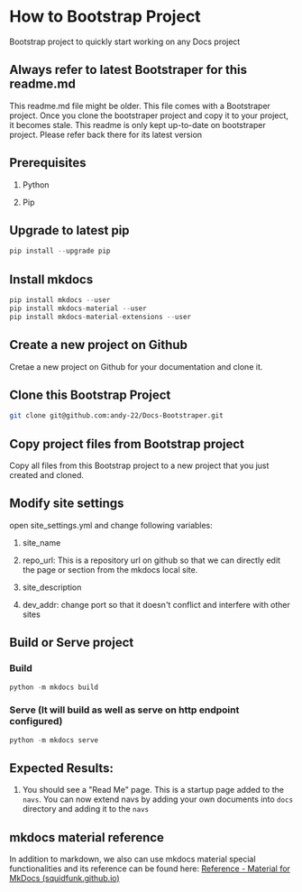 # How to Bootstrap Project

Bootstrap project to quickly start working on any Docs project

## Always refer to latest Bootstraper for this readme.md

This readme.md file might be older. This file comes with a Bootstraper project. Once you clone the bootstraper project and copy it to your project, it becomes stale. This readme is only kept up-to-date on bootstraper project. Please refer back  there for its latest version

## Prerequisites

1. Python

2. Pip

## Upgrade to latest pip

```python
pip install --upgrade pip
```

## Install mkdocs

```python
pip install mkdocs --user
pip install mkdocs-material --user
pip install mkdocs-material-extensions --user
```

## Create a new project on Github

Cretae a new project on Github for your documentation and clone it.

## Clone this Bootstrap Project

```bash
git clone git@github.com:andy-22/Docs-Bootstraper.git
```

## Copy project files from Bootstrap project

Copy all files from this Bootstrap project to a new project that you just created and cloned.

## Modify site settings

open site_settings.yml and change following variables:

1. site_name

2. repo_url: This is a repository url on github so that we can directly edit the page or section from the mkdocs local site.

3. site_description

4. dev_addr: change port so that it doesn't conflict and interfere with other sites

## Build or Serve project

### Build

```python
python -m mkdocs build
```

### Serve (It will build as well as serve on http endpoint configured)

```python
python -m mkdocs serve
```

## Expected Results:

1. You should see a "Read Me" page. This is a startup page added to the `navs`. You can now extend navs by adding your own documents into `docs` directory and adding it to the `navs` 

## mkdocs material reference

In addition to markdown, we also can use mkdocs material special functionalities and its reference can be found here: [Reference - Material for MkDocs (squidfunk.github.io)](https://squidfunk.github.io/mkdocs-material/reference/)
